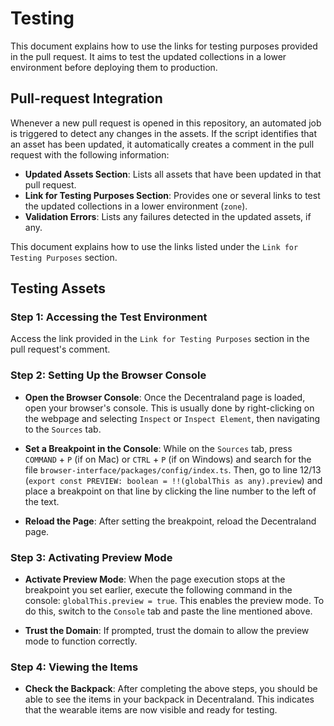 # Testing

This document explains how to use the links for testing purposes provided in the pull request. It aims to test the updated collections in a lower environment before deploying them to production.

## Pull-request Integration

Whenever a new pull request is opened in this repository, an automated job is triggered to detect any changes in the assets. If the script identifies that an asset has been updated, it automatically creates a comment in the pull request with the following information:

* **Updated Assets Section**: Lists all assets that have been updated in that pull request.
* **Link for Testing Purposes Section**: Provides one or several links to test the updated collections in a lower environment (`zone`).
* **Validation Errors**: Lists any failures detected in the updated assets, if any.

This document explains how to use the links listed under the `Link for Testing Purposes` section.

## Testing Assets

### Step 1: Accessing the Test Environment
Access the link provided in the `Link for Testing Purposes` section in the pull request's comment.

### Step 2: Setting Up the Browser Console
* **Open the Browser Console**: Once the Decentraland page is loaded, open your browser's console. This is usually done by right-clicking on the webpage and selecting `Inspect` or `Inspect Element`, then navigating to the `Sources` tab.

* **Set a Breakpoint in the Console**: While on the `Sources` tab, press `COMMAND` + `P` (if on Mac) or `CTRL` + `P` (if on Windows) and search for the file `browser-interface/packages/config/index.ts`. Then, go to line 12/13 (`export const PREVIEW: boolean = !!(globalThis as any).preview`) and place a breakpoint on that line by clicking the line number to the left of the text.

* **Reload the Page**: After setting the breakpoint, reload the Decentraland page.

### Step 3: Activating Preview Mode
* **Activate Preview Mode**: When the page execution stops at the breakpoint you set earlier, execute the following command in the console: `globalThis.preview = true`. This enables the preview mode. To do this, switch to the `Console` tab and paste the line mentioned above.

* **Trust the Domain**: If prompted, trust the domain to allow the preview mode to function correctly.

### Step 4: Viewing the Items
* **Check the Backpack**: After completing the above steps, you should be able to see the items in your backpack in Decentraland. This indicates that the wearable items are now visible and ready for testing.
